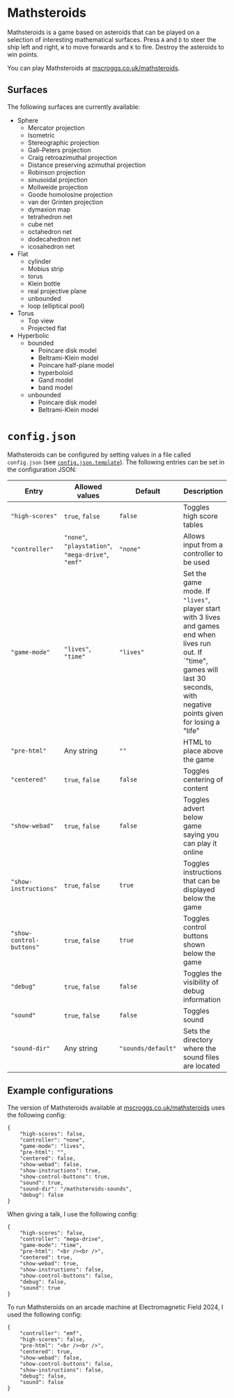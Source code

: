 # Mathsteroids
Mathsteroids is a game based on asteroids that can be played on a selection of interesting mathematical surfaces.
Press `A` and `D` to steer the ship left and right, `W` to move forwards and `K` to fire. Destroy the asteroids to win points.

You can play Mathsteroids at [mscroggs.co.uk/mathsteroids](http://www.mscroggs.co.uk/mathsteroids).

## Surfaces
The following surfaces are currently available:

* Sphere
  * Mercator projection
  * Isometric
  * Stereographic projection
  * Gall–Peters projection
  * Craig retroazimuthal projection
  * Distance preserving azimuthal projection
  * Robinson projection
  * sinusoidal projection
  * Mollweide projection
  * Goode homolosine projection
  * van der Grinten projection
  * dymaxion map
  * tetrahedron net
  * cube net
  * octahedron net
  * dodecahedron net
  * icosahedron net
* Flat
  * cylinder
  * Mobius strip
  * torus
  * Klein bottle
  * real projective plane
  * unbounded
  * loop (elliptical pool)
* Torus
  * Top view
  * Projected flat
* Hyperbolic
  * bounded
    * Poincare disk model
    * Beltrami-Klein model
    * Poincare half-plane model
    * hyperboloid
    * Gand model
    * band model
  * unbounded
    * Poincare disk model
    * Beltrami-Klein model

# `config.json`
Mathsteroids can be configured by setting values in a file called `config.json`
(see [`config.json.template`](config.json.template)). The following entries can be set
in the configuration JSON:

| Entry                    | Allowed values       | Default            | Description |
| ------------------------ | -------------------- | ------------------ | ----------- |
| `"high-scores"`          | `true`, `false`      | `false`            | Toggles high score tables |
| `"controller"`           | `"none"`, `"playstation"`, `"mega-drive"`, `"emf"` | `"none"`           | Allows input from a controller to be used |
| `"game-mode"`            | `"lives"`, `"time"`  | `"lives"`          | Set the game mode. If `"lives"`, player start with 3 lives and games end when lives run out. If `"time", games will last 30 seconds, with negative points given for losing a "life" |
| `"pre-html"`             | Any string           | `""`               | HTML to place above the game |
| `"centered"`             | `true`, `false`      | `false`            | Toggles centering of content |
| `"show-webad"`           | `true`, `false`      | `false`            | Toggles advert below game saying you can play it online |
| `"show-instructions"`    | `true`, `false`      | `true`             | Toggles instructions that can be displayed below the game |
| `"show-control-buttons"` | `true`, `false`      | `true`             | Toggles control buttons shown below the game |
| `"debug"`                | `true`, `false`      | `false`            | Toggles the visibility of debug information |
| `"sound"`                | `true`, `false`      | `false`            | Toggles sound |
| `"sound-dir"`            | Any string           | `"sounds/default"` | Sets the directory where the sound files are located |

## Example configurations

The version of Mathsteroids available at [mscroggs.co.uk/mathsteroids](http://www.mscroggs.co.uk/mathsteroids)
uses the following config:

```
{
    "high-scores": false,
    "controller": "none",
    "game-mode": "lives",
    "pre-html": "",
    "centered": false,
    "show-webad": false,
    "show-instructions": true,
    "show-control-buttons": true,
    "sound": true,
    "sound-dir": "/mathsteroids-sounds",
    "debug": false
}
```

When giving a talk, I use the following config:

```
{
    "high-scores": false,
    "controller": "mega-drive",
    "game-mode": "time",
    "pre-html": "<br /><br />",
    "centered": true,
    "show-webad": true,
    "show-instructions": false,
    "show-control-buttons": false,
    "debug": false,
    "sound": true
}
```

To run Mathsteroids on an arcade machine at Electromagnetic Field 2024, I used the following config:

```
{
    "controller": "emf",
    "high-scores": false,
    "pre-html": "<br /><br />",
    "centered": true,
    "show-webad": false,
    "show-control-buttons": false,
    "show-instructions": false,
    "debug": false,
    "sound": false
}
```

